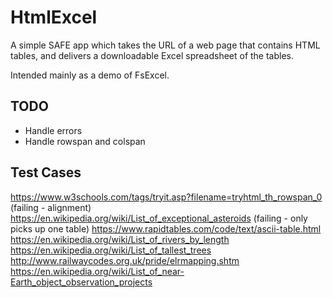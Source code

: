 # HtmlExcel

A simple SAFE app which takes the URL of a web page that contains HTML tables, and delivers
a downloadable Excel spreadsheet of the tables.

Intended mainly as a demo of FsExcel.

## TODO

- Handle errors
- Handle rowspan and colspan

## Test Cases

https://www.w3schools.com/tags/tryit.asp?filename=tryhtml_th_rowspan_0 (failing - alignment)
https://en.wikipedia.org/wiki/List_of_exceptional_asteroids (failing - only picks up one table)
https://www.rapidtables.com/code/text/ascii-table.html
https://en.wikipedia.org/wiki/List_of_rivers_by_length
https://en.wikipedia.org/wiki/List_of_tallest_trees
http://www.railwaycodes.org.uk/pride/elrmapping.shtm
https://en.wikipedia.org/wiki/List_of_near-Earth_object_observation_projects

